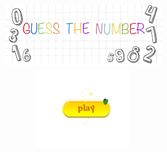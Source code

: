 <p float="Top">
  <img src="/image.png" width="2000" 
</p>
  
<a 
href="https://replit.com/@serhanelmaciogl/Guess-the-Number-Designed-in-Python?v=1">

<div align="center">
<img border="0" src="/play_button.png" width="300" height="250" >
</a>
  </div>
